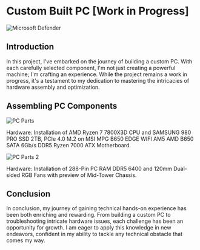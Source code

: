 # Custom Built PC [Work in Progress]

![Microsoft Defender](https://github.com/portfolioAustinT/Configuring-and-Updating-Microsoft-Defender/assets/147944956/74f33728-b83a-4231-87ae-ff06af72fa82)


## Introduction

In this project, I've embarked on the journey of building a custom PC. With each carefully selected component, I'm not just creating a powerful machine; I'm crafting an experience. While the project remains a work in progress, it's a testament to my dedication to mastering the intricacies of hardware assembly and optimization. 

## Assembling PC Components
![PC Parts](https://github.com/portfolioAustinT/CustomBuiltPC/assets/147944956/6ed4abe0-c5e4-4ce7-82c3-7ef75feda66b)

Hardware: Installation of AMD Ryzen 7 7800X3D CPU and SAMSUNG 980 PRO SSD 2TB, PCIe 4.0 M.2 on MSI MPG B650 EDGE WIFI AM5 AMD B650 SATA 6Gb/s DDR5 Ryzen 7000 ATX Motherboard.

![PC Parts 2](https://github.com/portfolioAustinT/CustomBuiltPC/assets/147944956/bbd6a20b-0558-4d23-a8aa-dce191a6627f)

Hardware: Installation of 288-Pin PC RAM DDR5 6400 and 120mm Dual-sided RGB Fans with preview of Mid-Tower Chassis. 

## Conclusion

In conclusion, my journey of gaining technical hands-on experience has been both enriching and rewarding. From building a custom PC to troubleshooting intricate hardware issues, each challenge has been an opportunity for growth. I am eager to apply this knowledge in new endeavors, confident in my ability to tackle any technical obstacle that comes my way. 

